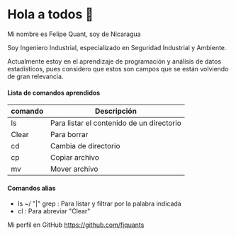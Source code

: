 # Hola a todos 👋

Mi nombre es Felipe Quant, soy de Nicaragua

Soy Ingeniero Industrial, especializado en Seguridad Industrial y Ambiente.

Actualmente estoy en el aprendizaje de programación y análisis de datos estadísticos, pues considero que estos son campos que se están volviendo de gran relevancia.



#### Lista de comandos aprendidos

| comando  | Descripción                               |
| -------  | -------------                             |
| ls       |  Para listar el contenido de un directorio|
| Clear    | Para borrar                               | 
| cd       | Cambia de directorio                      |
| cp       | Copiar archivo                            |
| mv       | Mover archivo                             |

#### Comandos alias

- ls ~/ "|" grep<palabra>  : Para listar y filtrar por la palabra indicada 
- cl : Para abreviar "Clear"

Mi perfil en GitHub
https://github.com/fjquants
